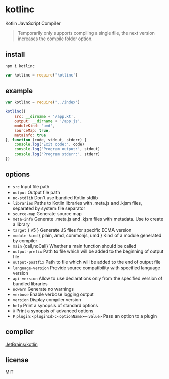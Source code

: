 # kotlinc
Kotlin JavaScript Compiler

> Temporarily only supports compiling a single file, the next version increases the compile folder option.

## install
```
npm i kotlinc

```

```js
var kotlinc = require('kotlinc')
```

## example

```js
var kotlinc = require('../index')

kotlinc({
    src: __dirname + '/app.kt',
    output: __dirname + '/app.js',
    moduleKind: 'umd',
    sourceMap: true,
    metaInfo: true
}, function (code, stdout, stderr) {
    console.log('Exit code:', code)
    console.log('Program output:', stdout)
    console.log('Program stderr:', stderr)
})
```

## options
  - `src` Input file path
  - `output` Output file path
  - `no-stdlib` Don't use bundled Kotlin stdlib
  - `libraries` Paths to Kotlin libraries with .meta.js and .kjsm files, separated by system file separator
  - `source-map` Generate source map
  - `meta-info` Generate .meta.js and .kjsm files with metadata. Use to create a library
  - `target` { v5 } Generate JS files for specific ECMA version
  - `module-kind` { plain, amd, commonjs, umd } Kind of a module generated by compiler
  - `main` {call,noCall} Whether a main function should be called
  - `output-prefix` Path to file which will be added to the beginning of output file
  - `output-postfix` Path to file which will be added to the end of output file
  - `language-version` Provide source compatibility with specified language version
  - `api-version` Allow to use declarations only from the specified version of bundled libraries
  - `nowarn` Generate no warnings
  - `verbose` Enable verbose logging output
  - `version` Display compiler version
  - `help` Print a synopsis of standard options
  - `X` Print a synopsis of advanced options
  - `P` `plugin:<pluginId>:<optionName>=<value>` Pass an option to a plugin

## compiler

[JetBrains/kotlin](https://github.com/JetBrains/kotlin)

## license

MIT
